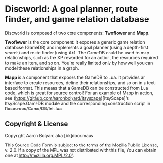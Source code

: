 # Discworld: A goal planner, route finder, and game relation database
Discworld is composed of two core components: **Twoflower** and **Mapp**.

**Twoflower** is the core component: it exposes a generic game relation database
(GameDB) and implements a goal planner (using a depth-first search) and route
finder (using A\*). The GameDB could be used to map relationships, such as the
XP rewarded for an action, the resources required to make an item, and so on.
You're really limited only by how well you can model these relationships in a
graph.

**Mapp** is a component that exposes the GameDB to Lua. It provides an interface to create resources, define their relationships, and so on
in a text-based format. This means that a GameDB can be constructed from Lua
code, which is great for source control! For an example of Mapp in action, see (https://github.com/aaronbolyard/itsyscape)[ItsyScape]'s ItsyScape.GameDB module and the corresponding construction script in Resources/Game/DB/Init.lua

## Copyright & License

Copyright Aaron Bolyard aka [bk]door.maus

This Source Code Form is subject to the terms of the Mozilla Public
License, v. 2.0. If a copy of the MPL was not distributed with this
file, You can obtain one at http://mozilla.org/MPL/2.0/.